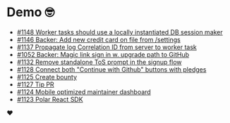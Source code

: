# Demo 🤓

<!-- POLAR type=issues id=jlaerbca org=polarsource repo=polar limit=10 sort=recently_updated -->

* [#1148 Worker tasks should use a locally instantiated DB session maker](https://github.com/polarsource/polar/issues/1148)
* [#1146 Backer: Add new credit card on file from /settings](https://github.com/polarsource/polar/issues/1146)
* [#1137 Propagate log Correlation ID from server to worker task](https://github.com/polarsource/polar/issues/1137)
* [#1052 Backer: Magic link sign in w. upgrade path to GitHub](https://github.com/polarsource/polar/issues/1052)
* [#1132 Remove standalone ToS prompt in the signup flow](https://github.com/polarsource/polar/issues/1132)
* [#1128 Connect both "Continue with Github" buttons with pledges](https://github.com/polarsource/polar/issues/1128)
* [#1125 Create bounty](https://github.com/polarsource/polar/issues/1125)
* [#1127 Tip PR](https://github.com/polarsource/polar/issues/1127)
* [#1124 Mobile optimized maintainer dashboard](https://github.com/polarsource/polar/issues/1124)
* [#1123 Polar React SDK](https://github.com/polarsource/polar/issues/1123)

<!-- POLAR-END id=jlaerbca -->

❤️